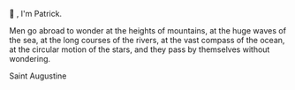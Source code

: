 👋 , I'm Patrick. 

Men go abroad to wonder at the heights of mountains, at the huge waves of the sea, 
at the long courses of the rivers, at the vast compass of the ocean, at the circular 
motion of the stars, and they pass by themselves without wondering.

Saint Augustine
